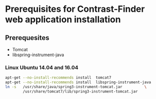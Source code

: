 # Prerequisites for Contrast-Finder web application installation

## Prerequesites

* Tomcat
* libspring-instrument-java 

### Linux Ubuntu 14.04 and 16.04 

```bash
apt-get --no-install-recommends install  tomcat7   
apt-get --no-install-recommends install  libspring-instrument-java      
ln -s   /usr/share/java/spring3-instrument-tomcat.jar          \
        /usr/share/tomcat7/lib/spring3-instrument-tomcat.jar    
```

